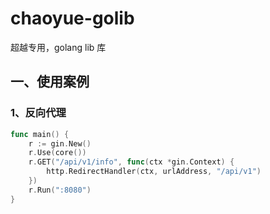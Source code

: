 # chaoyue-golib

超越专用，golang lib 库

## 一、使用案例
### 1、反向代理
```go
func main() {
	r := gin.New()
	r.Use(core())
	r.GET("/api/v1/info", func(ctx *gin.Context) {
		http.RedirectHandler(ctx, urlAddress, "/api/v1")
	})
	r.Run(":8080")
}
```